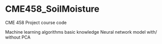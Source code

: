# CME458_SoilMoisture
CME 458 Project course code

Machine learning algorithms basic knowledge
Neural network model with/ without PCA
